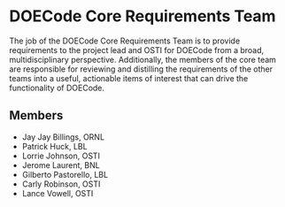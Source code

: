 # DOECode Core Requirements Team
The job of the DOECode Core Requirements Team is to provide requirements to the project lead and OSTI for DOECode from a broad, multidisciplinary perspective. Additionally, the members of the core team are responsible for reviewing and distilling the requirements of the other teams into a useful, actionable items of interest that can drive the functionality of DOECode.

## Members
- Jay Jay Billings, ORNL
- Patrick Huck, LBL
- Lorrie Johnson, OSTI
- Jerome Laurent, BNL
- Gilberto Pastorello, LBL
- Carly Robinson, OSTI
- Lance Vowell, OSTI

